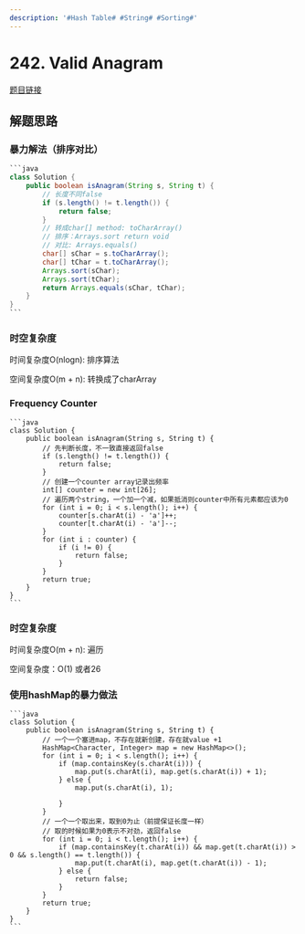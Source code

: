 ```yaml
---
description: '#Hash Table# #String# #Sorting#'
---
```


# 242. Valid Anagram

[题目链接](https://leetcode.com/problems/valid-anagram/description/)

## 解题思路

### 暴力解法（排序对比）

````java
```java
class Solution {
    public boolean isAnagram(String s, String t) {
        // 长度不同false
        if (s.length() != t.length()) {
            return false;
        }
        // 转成char[] method: toCharArray()
        // 排序：Arrays.sort return void
        // 对比: Arrays.equals()
        char[] sChar = s.toCharArray();
        char[] tChar = t.toCharArray();
        Arrays.sort(sChar);
        Arrays.sort(tChar);
        return Arrays.equals(sChar, tChar);
    }
}
```
````

### 时空复杂度

时间复杂度O(nlogn): 排序算法

空间复杂度O(m + n): 转换成了charArray

### Frequency Counter

````
```java
class Solution {
    public boolean isAnagram(String s, String t) {
        // 先判断长度，不一致直接返回false
        if (s.length() != t.length()) {
            return false;
        }
        // 创建一个counter array记录出频率
        int[] counter = new int[26];
        // 遍历两个string，一个加一个减，如果抵消则counter中所有元素都应该为0
        for (int i = 0; i < s.length(); i++) {
            counter[s.charAt(i) - 'a']++;
            counter[t.charAt(i) - 'a']--;
        }
        for (int i : counter) {
            if (i != 0) {
                return false;
            }
        }
        return true;
    }
}
```
````

### 时空复杂度

时间复杂度O(m + n): 遍历

空间复杂度：O(1) 或者26

### 使用hashMap的暴力做法

````
```java
class Solution {
    public boolean isAnagram(String s, String t) {
        // 一个一个塞进map，不存在就新创建，存在就value +1
        HashMap<Character, Integer> map = new HashMap<>();
        for (int i = 0; i < s.length(); i++) {
            if (map.containsKey(s.charAt(i))) {
                map.put(s.charAt(i), map.get(s.charAt(i)) + 1);
            } else {
                map.put(s.charAt(i), 1);

            }
        }
        // 一个一个取出来，取到0为止（前提保证长度一样）
        // 取的时候如果为0表示不对劲，返回false
        for (int i = 0; i < t.length(); i++) {
            if (map.containsKey(t.charAt(i)) && map.get(t.charAt(i)) > 0 && s.length() == t.length()) {
                map.put(t.charAt(i), map.get(t.charAt(i)) - 1);
            } else {
                return false;
            }
        }
        return true;
    }
}
```
````
